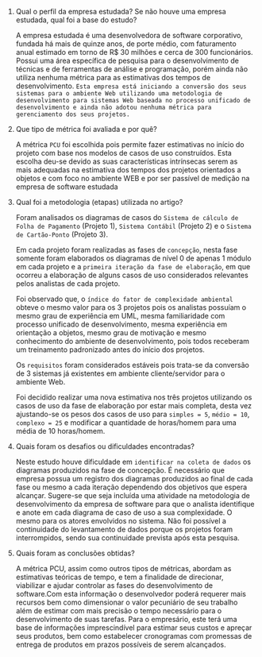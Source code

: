 1.  Qual o perfil da empresa estudada? Se não houve uma empresa estudada,
    qual foi a base do estudo?

    A empresa estudada é uma desenvolvedora de software corporativo, fundada há mais de
    quinze anos, de porte médio, com faturamento anual estimado em torno de R$ 30 milhões e cerca
    de 300 funcionários. Possui uma área específica de pesquisa para o desenvolvimento de técnicas e
    de ferramentas de análise e programação, porém ainda não utiliza nenhuma métrica para as
    estimativas dos tempos de desenvolvimento. `Esta empresa está iniciando a conversão dos seus sistemas para o ambiente Web utilizando uma metodologia de desenvolvimento para sistemas Web baseada no processo unificado de desenvolvimento e ainda não adotou nenhuma métrica para gerenciamento dos seus projetos.`

2.  Que tipo de métrica foi avaliada e por quê?

    A métrica `PCU` foi escolhida pois permite fazer estimativas no início do projeto com base nos modelos de casos de uso construídos. Esta escolha deu-se devido as suas características intrínsecas serem as mais adequadas na estimativa dos tempos dos projetos orientados a objetos e com foco no ambiente WEB e por ser passível de medição na empresa de software estudada

3.  Qual foi a metodologia (etapas) utilizada no artigo?

    Foram analisados os diagramas de casos do `Sistema de cálculo de Folha de Pagamento` (Projeto 1), `Sistema Contábil` (Projeto 2) e o `Sistema de Cartão-Ponto` (Projeto 3).

    Em cada projeto foram realizadas as fases de `concepção`, nesta fase somente foram elaborados os diagramas de nível 0 de apenas 1 módulo em cada projeto e a `primeira iteração da fase de elaboração`, em que ocorreu a elaboração de alguns casos de uso considerados relevantes pelos analistas de cada projeto.

    Foi observado que, o `índice do fator de complexidade ambiental` obteve o mesmo valor para os 3 projetos pois os analistas possuíam o mesmo grau de experiência em UML, mesma familiaridade com processo unificado de desenvolvimento, mesma experiência em orientação a objetos, mesmo grau de
    motivação e mesmo conhecimento do ambiente de desenvolvimento, pois todos receberam um
    treinamento padronizado antes do início dos projetos.

    Os `requisitos` foram considerados estáveis pois trata-se da conversão de 3 sistemas já existentes em ambiente cliente/servidor para o ambiente Web.

    Foi decidido realizar uma nova estimativa nos três projetos utilizando os casos de uso da fase
    de elaboração por estar mais completa, desta vez ajustando-se os pesos dos casos de uso para
    `simples = 5`, `médio = 10`, `complexo = 25` e modificar a quantidade de horas/homem para uma média
    de 10 horas/homem.

4.  Quais foram os desafios ou dificuldades encontradas?

    Neste estudo houve dificuldade em `identificar na coleta de dados` os diagramas produzidos na
    fase de concepção. É necessário que empresa possua um registro dos diagramas produzidos ao
    final de cada fase ou mesmo a cada iteração dependendo dos objetivos que espera alcançar.
    Sugere-se que seja incluída uma atividade na metodologia de desenvolvimento da empresa de
    software para que o analista identifique e anote em cada diagrama de caso de uso a sua
    complexidade. O mesmo para os atores envolvidos no sistema. Não foi possível a continuidade do levantamento de dados porque os projetos foram interrompidos, sendo sua continuidade prevista após esta pesquisa.

5.  Quais foram as conclusões obtidas?

    A métrica PCU, assim como outros tipos de métricas, abordam as estimativas teóricas de
    tempo, e tem a finalidade de direcionar, viabilizar e ajudar controlar as fases do desenvolvimento
    de software.Com esta informação o desenvolvedor poderá requerer mais recursos bem como dimensionar o valor pecuniário de seu trabalho além de estimar com mais precisão o tempo necessário para o desenvolvimento de suas tarefas. Para o empresário, este terá uma base de informações imprescindível para estimar seus custos e apreçar seus produtos, bem como estabelecer cronogramas com promessas de entrega de produtos em prazos possíveis de serem alcançados.
